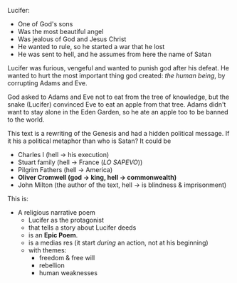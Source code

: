 Lucifer:
- One of God's sons
- Was the most beautiful angel
- Was jealous of God and Jesus Christ
- He wanted to rule, so he started a war that he lost
- He was sent to hell, and he assumes from here the name of Satan

Lucifer was furious, vengeful and wanted to punish god after his defeat. He wanted to hurt the most important thing god created: *the human being*, by corrupting Adams and Eve.

God asked to Adams and Eve not to eat from the tree of knowledge, but the snake (Lucifer) convinced Eve to eat an apple from that tree. Adams didn't want to stay alone in the Eden Garden, so he ate an apple too to be banned to the world.

This text is a rewriting of the Genesis and had a hidden political message.
If it his a political metaphor than who is Satan? It could be
- Charles I (hell -> his execution)
- Stuart family (hell -> France (*LO SAPEVO*))
- Pilgrim Fathers (hell -> America)
- **Oliver Cromwell (god -> king, hell -> commonwealth)**
- John Milton (the author of the text, hell -> is blindness & imprisonment)

This is:
- A religious narrative poem
	- Lucifer as the protagonist
	- that tells a story about Lucifer deeds
	- is an **Epic Poem**.
	- is a medias res (it start *during* an action, not at his beginning)
	- with themes:
		- freedom & free will
		- rebellion
		- human weaknesses